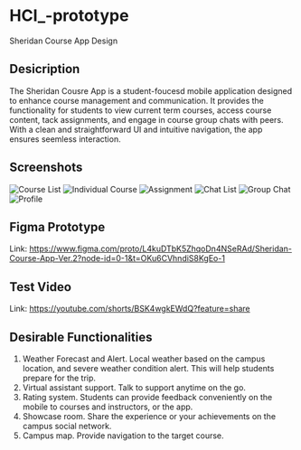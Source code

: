 # HCI_-prototype
Sheridan Course App Design

## Desicription
The Sheridan Cousre App is a student-foucesd mobile application designed to enhance course management and communication. It provides the functionality for students to view current term courses, access course content, tack assignments, and engage in course group chats with peers. With a clean and straightforward UI and intuitive navigation, the app ensures seemless interaction.

## Screenshots
![Course List](https://github.com/user-attachments/assets/e3bbea68-6c73-4a60-bf4c-00a3a6b33da0)
![Individual Course](https://github.com/user-attachments/assets/1fb12406-b37a-4ef8-9d9d-c1bf93abd794)
![Assignment](https://github.com/user-attachments/assets/216b0c21-4157-4276-8689-c9a6660399ea)
![Chat List](https://github.com/user-attachments/assets/246efc60-9ba2-4131-b0df-3cd546962722)
![Group Chat](https://github.com/user-attachments/assets/5de07c11-88e5-4dc0-8ce2-989355d8fd8f)
![Profile](https://github.com/user-attachments/assets/4a45eeee-dda2-4540-8ed0-b69fee05e9d1)

## Figma Prototype 
Link: https://www.figma.com/proto/L4kuDTbK5ZhqoDn4NSeRAd/Sheridan-Course-App-Ver.2?node-id=0-1&t=OKu6CVhndiS8KgEo-1

## Test Video
Link: https://youtube.com/shorts/BSK4wgkEWdQ?feature=share

## Desirable Functionalities
1. Weather Forecast and Alert. Local weather based on the campus location, and severe weather condition alert. This will help students prepare for the trip.
2. Virtual assistant support. Talk to support anytime on the go.
3. Rating system. Students can provide feedback conveniently on the mobile to courses and instructors, or the app.
4. Showcase room. Share the experience or your achievements on the campus social network.
5. Campus map. Provide navigation to the target course. 
